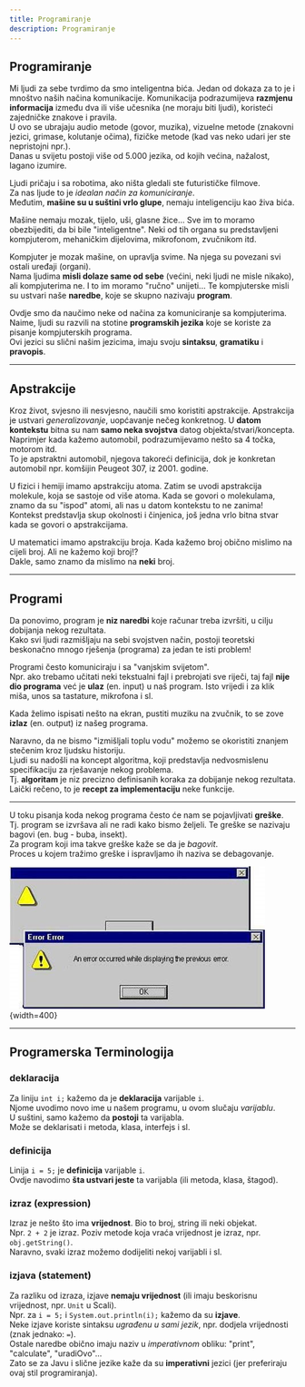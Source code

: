 ```yaml
---
title: Programiranje
description: Programiranje
---
```


## Programiranje


Mi ljudi za sebe tvrdimo da smo inteligentna bića. 
Jedan od dokaza za to je i mnoštvo naših načina komunikacije.
Komunikacija podrazumijeva **razmjenu informacija** između dva ili više učesnika (ne moraju biti ljudi),
koristeći zajedničke znakove i pravila.  
U ovo se ubrajaju audio metode (govor, muzika), vizuelne metode (znakovni jezici, grimase, kolutanje očima),
fizičke metode (kad vas neko udari jer ste nepristojni npr.).  
Danas u svijetu postoji više od 5.000 jezika, od kojih većina, nažalost, lagano izumire.

Ljudi pričaju i sa robotima, ako ništa gledali ste futurističke filmove.  
Za nas ljude to je *idealan način za komuniciranje*.  
Međutim, **mašine su u suštini vrlo glupe**, nemaju inteligenciju kao živa bića.

Mašine nemaju mozak, tijelo, uši, glasne žice... Sve im to moramo obezbijediti, da bi bile "inteligentne".
Neki od tih organa su predstavljeni kompjuterom, mehaničkim dijelovima, mikrofonom, zvučnikom itd.

Kompjuter je mozak mašine, on upravlja svime.
Na njega su povezani svi ostali uređaji (organi).  
Nama ljudima **misli dolaze same od sebe** (većini, neki ljudi ne misle nikako), ali kompjuterima ne.
I to im moramo "ručno" unijeti...
Te kompjuterske misli su ustvari naše **naredbe**, koje se skupno nazivaju **program**.

Ovdje smo da naučimo neke od načina za komuniciranje sa kompjuterima.  
Naime, ljudi su razvili na stotine **programskih jezika** koje se koriste za pisanje kompjuterskih programa.  
Ovi jezici su slični našim jezicima, imaju svoju **sintaksu**, **gramatiku** i **pravopis**.



---

## Apstrakcije

Kroz život, svjesno ili nesvjesno, naučili smo koristiti apstrakcije.
Apstrakcija je ustvari *generalizovanje*, uopćavanje nečeg konkretnog.
U **datom kontekstu** bitna su nam **samo neka svojstva** datog objekta/stvari/koncepta.
Naprimjer kada kažemo automobil, podrazumijevamo nešto sa 4 točka, motorom itd.  
To je apstraktni automobil, njegova takoreći definicija, dok je konkretan automobil npr. komšijin Peugeot 307, iz 2001. godine.

U fizici i hemiji imamo apstrakciju atoma. Zatim se uvodi apstrakcija molekule, koja se sastoje od više atoma.
Kada se govori o molekulama, znamo da su "ispod" atomi, ali nas u datom kontekstu to ne zanima!
Kontekst predstavlja skup okolnosti i činjenica, još jedna vrlo bitna stvar kada se govori o apstrakcijama.

U matematici imamo apstrakciju broja. Kada kažemo broj obično mislimo na cijeli broj. Ali ne kažemo koji broj!?  
Dakle, samo znamo da mislimo na **neki** broj.


---

## Programi

Da ponovimo, program je **niz naredbi** koje računar treba izvršiti,
    u cilju dobijanja nekog rezultata.  
Kako svi ljudi razmišljaju na sebi svojstven način,
    postoji teoretski beskonačno mnogo rješenja (programa) za jedan te isti problem!

Programi često komuniciraju i sa "vanjskim svijetom".  
Npr. ako trebamo učitati neki tekstualni fajl i prebrojati sve riječi, 
    taj fajl **nije dio programa** već je **ulaz** (en. input) u naš program. 
Isto vrijedi i za klik miša, unos sa tastature, mikrofona i sl.

Kada želimo ispisati nešto na ekran, pustiti muziku na zvučnik, to se zove **izlaz** (en. output) iz našeg programa.  

Naravno, da ne bismo "izmišljali toplu vodu" možemo se okoristiti znanjem stečenim kroz ljudsku historiju.  
Ljudi su nadošli na koncept algoritma, koji predstavlja nedvosmislenu specifikaciju za rješavanje nekog problema.  
Tj. **algoritam** je niz precizno definisanih koraka za dobijanje nekog rezultata.  
Laički rečeno, to je **recept za implementaciju** neke funkcije.

---
U toku pisanja koda nekog programa često će nam se pojavljivati **greške**.  
Tj. program se izvršava ali ne radi kako bismo željeli. Te greške se nazivaju bagovi (en. bug - buba, insekt).  
Za program koji ima takve greške kaže se da je  *bagovit*.  
Proces u kojem tražimo greške i ispravljamo ih naziva se debagovanje.


![To je to](/images/programming/error.jpg){width=400}



---

## Programerska Terminologija

### deklaracija
Za liniju `int i;` kažemo da je **deklaracija** varijable `i`.  
Njome uvodimo novo ime u našem programu, u ovom slučaju *varijablu*.  
U suštini, samo kažemo da **postoji** ta varijabla.  
Može se deklarisati i metoda, klasa, interfejs i sl.


### definicija

Linija `i = 5;` je **definicija** varijable `i`.  
Ovdje navodimo **šta ustvari jeste** ta varijabla (ili metoda, klasa, štagod).


### izraz (expression)

Izraz je nešto što ima **vrijednost**. Bio to broj, string ili neki objekat.  
Npr. `2 + 2` je izraz. Poziv metode koja vraća vrijednost je izraz, npr. `obj.getString()`.  
Naravno, svaki izraz možemo dodijeliti nekoj varijabli i sl.


### izjava (statement)

Za razliku od izraza, izjave **nemaju vrijednost** (ili imaju beskorisnu vrijednost, npr. `Unit` u Scali).  
Npr. za `i = 5;` i `System.out.println(i);` kažemo da su **izjave**.  
Neke izjave koriste sintaksu *ugrađenu u sami jezik*, npr. dodjela vrijednosti (znak jednako: `=`).  
Ostale naredbe obično imaju naziv u *imperativnom* obliku: "print", "calculate", "uradiOvo"...  
Zato se za Javu i slične jezike kaže da su **imperativni** jezici (jer preferiraju ovaj stil programiranja).

